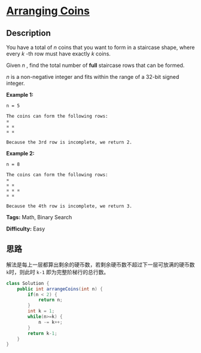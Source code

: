 # [Arranging Coins][title]

## Description

You have a total of _n_ coins that you want to form in a staircase shape,
where every _k_ -th row must have exactly _k_ coins.

Given _n_ , find the total number of **full** staircase rows that can be
formed.

_n_ is a non-negative integer and fits within the range of a 32-bit signed
integer.

**Example 1:**

```
n = 5

The coins can form the following rows:
¤
¤ ¤
¤ ¤

Because the 3rd row is incomplete, we return 2.
```

**Example 2:**

```
n = 8

The coins can form the following rows:
¤
¤ ¤
¤ ¤ ¤
¤ ¤

Because the 4th row is incomplete, we return 3.
```

**Tags:** Math, Binary Search

**Difficulty:** Easy

## 思路

解法是每上一层都算出剩余的硬币数，若剩余硬币数不超过下一层可放满的硬币数 `k`时，则此时 `k-1` 即为完整阶梯行的总行数。

``` java
class Solution {
    public int arrangeCoins(int n) {
        if(n < 2) {
            return n;
        }
        int k = 1;
        while(n>=k) {
            n -= k++;
        }
        return k-1;
    }
}
```

[title]: https://leetcode.com/problems/arranging-coins
